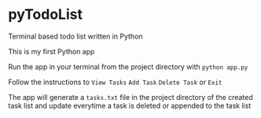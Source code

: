 # pyTodoList

 Terminal based todo list written in Python

 This is my first Python app

 Run the app in your terminal from the project directory with `python app.py`

 Follow the instructions to `View Tasks` `Add Task` `Delete Task` or `Exit`

 The app will generate a `tasks.txt` file in the project directory of the created task list and update everytime a task is deleted or appended to the task list
